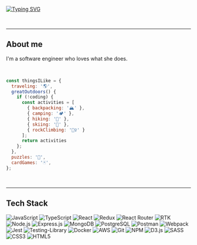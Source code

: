 [![Typing SVG](https://readme-typing-svg.demolab.com?font=Fira+Code&size=30&duration=3000&pause=200&background=000000&vCenter=true&multiline=true&width=800&height=100&lines=Hello+hello!+%F0%9F%91%8B;My+name+is+Kasey+and+I+like+to+code+%F0%9F%91%A9%E2%80%8D%F0%9F%92%BB)](https://git.io/typing-svg)

<br> 

---

## About me

I'm a software engineer who loves what she does. 

<br> 

``` js
const thingsILike = {
  traveling: '🌎',
  greatOutdoors() {
    if (!coding) {
      const activities = [
        { backpacking: '🏔' },
        { camping: '🏕' },
        { hiking: '🥾' },
        { skiing: '🎿' },
        { rockClimbing: '🧗‍♀' }
      ];
      return activities
    };
  },
  puzzles: '🧩',
  cardGames: '🃏',
};
```

<br>

---

## Tech Stack
![JavaScript][JS]
![TypeScript][TS]
![React][React]
![Redux][Redux]
![React Router][React Router]
![RTK][RTK]
![Node.js][Node]
![Express.js][Express]
![MongoDB][MongoDB]
![PostgreSQL][Postgres]
![Postman][Postman]
![Webpack][Webpack]
![Jest][Jest]
![Testing-Library][Testing-Library]
![Docker][Docker]
![AWS][AWS]
![Git][Git]
![NPM][NPM]
![D3.js][D3.js]
![SASS][SASS]
![CSS3][CSS3]
![HTML5][HTML5]
<!--
**kaseywolff/kaseywolff** is a ✨ _special_ ✨ repository because its `README.md` (this file) appears on your GitHub profile.

Here are some ideas to get you started:

- 🔭 I’m currently working on ...
- 🌱 I’m currently learning ...
- 👯 I’m looking to collaborate on ...
- 🤔 I’m looking for help with ...
- 💬 Ask me about ...
- 📫 How to reach me: ...
- 😄 Pronouns: ...
- ⚡ Fun fact: ...
-->


<!-- BADGES/ SHIELDS URLS -->
[AWS]: https://img.shields.io/badge/AWS-%23FF9900.svg?style=for-the-badge&logo=amazon-aws&logoColor=white
[CSS3]: https://img.shields.io/badge/css3-%231572B6.svg?style=for-the-badge&logo=css3&logoColor=white
[D3.js]: https://img.shields.io/badge/d3.js-F9A03C?style=for-the-badge&logo=d3.js&logoColor=white
[Docker]: https://img.shields.io/badge/docker-%230db7ed.svg?style=for-the-badge&logo=docker&logoColor=white
[Express]: https://img.shields.io/badge/express.js-%23404d59.svg?style=for-the-badge&logo=express&logoColor=%2361DAFB
[Git]: https://img.shields.io/badge/git-%23F05033.svg?style=for-the-badge&logo=git&logoColor=white
[HTML5]: https://img.shields.io/badge/html5-%23E34F26.svg?style=for-the-badge&logo=html5&logoColor=white
[Jest]: https://img.shields.io/badge/-jest-%23C21325?style=for-the-badge&logo=jest&logoColor=white
[JS]: https://img.shields.io/badge/javascript-%23323330.svg?style=for-the-badge&logo=javascript&logoColor=%23F7DF1E
[MongoDB]: https://img.shields.io/badge/MongoDB-%234ea94b.svg?style=for-the-badge&logo=mongodb&logoColor=white
[Node]: https://img.shields.io/badge/node.js-6DA55F?style=for-the-badge&logo=node.js&logoColor=white
[NPM]: https://img.shields.io/badge/NPM-%23CB3837.svg?style=for-the-badge&logo=npm&logoColor=white
[Postgres]: https://img.shields.io/badge/postgres-%23316192.svg?style=for-the-badge&logo=postgresql&logoColor=white
[Postman]: https://img.shields.io/badge/Postman-FF6C37?style=for-the-badge&logo=postman&logoColor=white
[React]: https://img.shields.io/badge/react-%2320232a.svg?style=for-the-badge&logo=react&logoColor=%2361DAFB
[React Router]: https://img.shields.io/badge/React_Router-CA4245?style=for-the-badge&logo=react-router&logoColor=white
[Redux]: https://img.shields.io/badge/redux-%23593d88.svg?style=for-the-badge&logo=redux&logoColor=white
[RTK]: https://img.shields.io/badge/RTK-563D7C?style=for-the-badge&logo=redux&logoColor=white
[SASS]: https://img.shields.io/badge/SASS-hotpink.svg?style=for-the-badge&logo=SASS&logoColor=white
[Testing-Library]: https://img.shields.io/badge/-TestingLibrary-%23E33332?style=for-the-badge&logo=testing-library&logoColor=white
[TS]: https://img.shields.io/badge/typescript-%23007ACC.svg?style=for-the-badge&logo=typescript&logoColor=white
[Webpack]: https://img.shields.io/badge/webpack-%238DD6F9.svg?style=for-the-badge&logo=webpack&logoColor=black